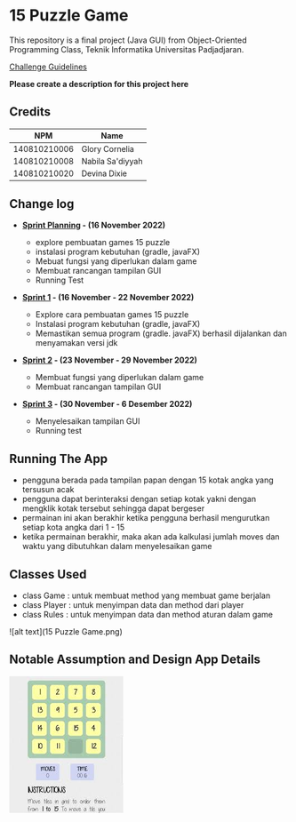 # 15 Puzzle Game

This repository is a final project (Java GUI) from Object-Oriented Programming Class, Teknik Informatika Universitas Padjadjaran. 

[Challenge Guidelines](challenge-guideline.md)

**Please create a description for this project here**

## Credits
| NPM           | Name             |
| ------------- |------------------|
| 140810210006  | Glory Cornelia   |
| 140810210008  | Nabila Sa'diyyah |
| 140810210020  | Devina Dixie     |

## Change log
- **[Sprint Planning](changelog/sprint-planning.md) - (16 November 2022)** 
   - explore pembuatan games 15 puzzle
   - instalasi program kebutuhan (gradle, javaFX)
   - Mebuat fungsi yang diperlukan dalam game
   - Membuat rancangan tampilan GUI
   - Running Test

- **[Sprint 1](changelog/sprint-1.md) - (16 November - 22 November 2022)** 
   - Explore cara pembuatan games 15 puzzle
   - Instalasi program kebutuhan (gradle, javaFX)
   - Memastikan semua program (gradle. javaFX) berhasil dijalankan dan menyamakan versi jdk

- **[Sprint 2](changelog/sprint-2.md) - (23 November - 29 November 2022)** 
   - Membuat fungsi yang diperlukan dalam game
   - Membuat rancangan tampilan GUI 
   
- **[Sprint 3](changelog/sprint-3.md) - (30 November - 6 Desember 2022)** 
   - Menyelesaikan tampilan GUI
   - Running test

## Running The App

- pengguna berada pada tampilan papan dengan 15 kotak angka yang tersusun acak
- pengguna dapat berinteraksi dengan setiap kotak yakni dengan mengklik kotak tersebut sehingga dapat bergeser
- permainan ini akan berakhir ketika pengguna berhasil mengurutkan setiap kota angka dari 1 - 15
- ketika permainan berakhir, maka akan ada kalkulasi jumlah moves dan waktu yang dibutuhkan dalam menyelesaikan game

## Classes Used

- class Game : untuk membuat method yang membuat game berjalan
- class Player : untuk menyimpan data dan method dari player
- class Rules : untuk menyimpan data dan method aturan dalam game

![alt text](15 Puzzle Game.png)

## Notable Assumption and Design App Details

![alt text](https://github.com/praktikum-tiunpad-2022/project-akhir-uas-pbo-2022-kelompok-b-11/blob/76c2749da61ff992efe5c51577322e1c7c0d62a1/15%20puzzle%20game%202.jpg)
